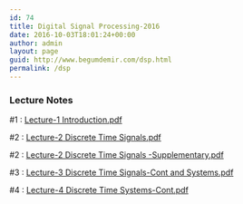 ```yaml
---
id: 74
title: Digital Signal Processing-2016
date: 2016-10-03T18:01:24+00:00
author: admin
layout: page
guid: http://www.begumdemir.com/dsp.html
permalink: /dsp
---
```

<h3>Lecture Notes</h3>

#1 : <a href="./assets/docs/dsp/Lecture-1 Introduction.pdf">Lecture-1 Introduction.pdf</a>

#2 : <a href="./assets/docs/dsp/Lecture-2 Discrete Time Signals.pdf">Lecture-2 Discrete Time Signals.pdf</a>

#2 : <a href="./assets/docs/dsp/Lecture-2 Discrete Time Signals -Supplementary.pdf">Lecture-2 Discrete Time Signals -Supplementary.pdf</a>

#3 : <a href="./assets/docs/dsp/Lecture-3 Discrete Time Signals-Cont and Systems.pdf">Lecture-3 Discrete Time Signals-Cont and Systems.pdf</a>

#4 : <a href="./assets/docs/dsp/Lecture-4 Discrete Time Systems-Cont.pdf">Lecture-4 Discrete Time Systems-Cont.pdf</a>


